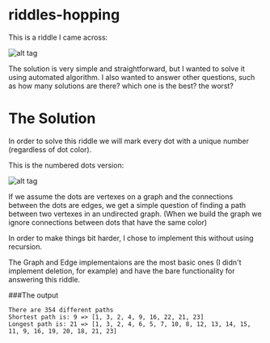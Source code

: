 # riddles-hopping
This is a riddle I came across:

![alt tag](https://raw.github.com/yaronma/riddles-hopping/master/images/original.jpg)

The solution is very simple and straightforward, but I wanted to solve it using automated algorithm. I also wanted to answer other questions, such as how many solutions are there? which one is the best? the worst?

# The Solution

In order to solve this riddle we will mark every dot with a unique number (regardless of dot color). 

This is the numbered dots version:

![alt tag](https://raw.github.com/yaronma/riddles-hopping/master/images/numbered.jpg)

If we assume the dots are vertexes on a graph and the connections between the dots are edges, we get a simple question of finding a path between two vertexes in an undirected graph. (When we build the graph we ignore connections between dots that have the same color)

In order to make things bit harder, I chose to implement this without using recursion.

The Graph and Edge implementaions are the most basic ones (I didn't implement deletion, for example) and have the bare functionality for answering this riddle.

###The output

```
There are 354 different paths
Shortest path is: 9 => [1, 3, 2, 4, 9, 16, 22, 21, 23]
Longest path is: 21 => [1, 3, 2, 4, 6, 5, 7, 10, 8, 12, 13, 14, 15, 11, 9, 16, 19, 20, 18, 21, 23]
```
